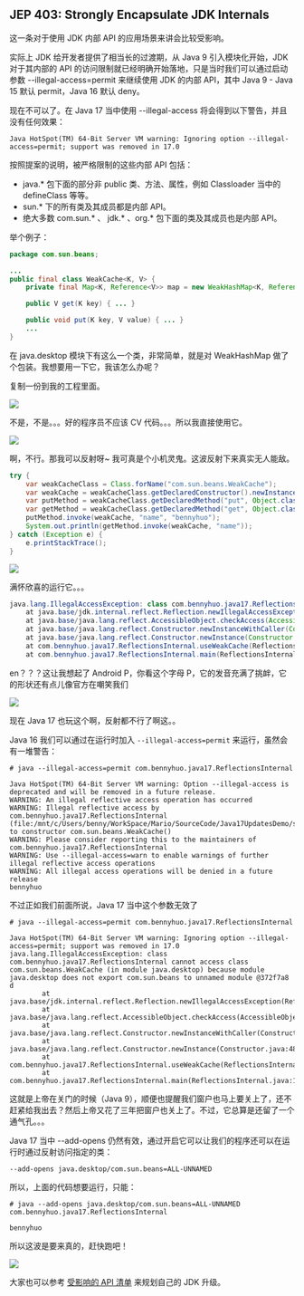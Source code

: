 ## JEP 403: Strongly Encapsulate JDK Internals

这一条对于使用 JDK 内部 API 的应用场景来讲会比较受影响。

实际上 JDK 给开发者提供了相当长的过渡期，从 Java 9 引入模块化开始，JDK 对于其内部的 API 的访问限制就已经明确开始落地，只是当时我们可以通过启动参数 --illegal-access=permit 来继续使用 JDK 的内部 API，其中 Java 9 - Java  15 默认 permit，Java 16 默认 deny。

现在不可以了。在 Java 17 当中使用 --illegal-access 将会得到以下警告，并且没有任何效果：

```
Java HotSpot(TM) 64-Bit Server VM warning: Ignoring option --illegal-access=permit; support was removed in 17.0
```

按照提案的说明，被严格限制的这些内部 API 包括：

*  java.* 包下面的部分非 public 类、方法、属性，例如 Classloader 当中的 defineClass 等等。
* sun.* 下的所有类及其成员都是内部 API。
* 绝大多数 com.sun.* 、 jdk.* 、org.* 包下面的类及其成员也是内部 API。

举个例子：

```java
package com.sun.beans;

...
public final class WeakCache<K, V> {
    private final Map<K, Reference<V>> map = new WeakHashMap<K, Reference<V>>();

    public V get(K key) { ... }

    public void put(K key, V value) { ... }
	...
}

```

在 java.desktop 模块下有这么一个类，非常简单，就是对 WeakHashMap 做了个包装。我想要用一下它，我该怎么办呢？

复制一份到我的工程里面。

![](https://kotlinblog-1251218094.costj.myqcloud.com/6c8656be-f0d8-432e-9bfd-94a1fbd7cd6c/media/Java17-Updates/738DD603.png)

不是，不是。。。好的程序员不应该 CV 代码。。。所以我直接使用它。

![](https://kotlinblog-1251218094.costj.myqcloud.com/6c8656be-f0d8-432e-9bfd-94a1fbd7cd6c/media/Java17-Updates/image-20210921083515465.png)

啊，不行。那我可以反射呀~ 我可真是个小机灵鬼。这波反射下来真实无人能敌。

```java
try {
    var weakCacheClass = Class.forName("com.sun.beans.WeakCache");
    var weakCache = weakCacheClass.getDeclaredConstructor().newInstance();
    var putMethod = weakCacheClass.getDeclaredMethod("put", Object.class, Object.class);
    var getMethod = weakCacheClass.getDeclaredMethod("get", Object.class);
    putMethod.invoke(weakCache, "name", "bennyhuo");
    System.out.println(getMethod.invoke(weakCache, "name"));
} catch (Exception e) {
    e.printStackTrace();
}
```

![](https://kotlinblog-1251218094.costj.myqcloud.com/6c8656be-f0d8-432e-9bfd-94a1fbd7cd6c/media/Java17-Updates/7352D343.gif)

满怀欣喜的运行它。。。

```java
java.lang.IllegalAccessException: class com.bennyhuo.java17.ReflectionsInternal cannot access class com.sun.beans.WeakCache (in module java.desktop) because module java.desktop does not export com.sun.beans to unnamed module @776ec8df
	at java.base/jdk.internal.reflect.Reflection.newIllegalAccessException(Reflection.java:392)
	at java.base/java.lang.reflect.AccessibleObject.checkAccess(AccessibleObject.java:674)
	at java.base/java.lang.reflect.Constructor.newInstanceWithCaller(Constructor.java:489)
	at java.base/java.lang.reflect.Constructor.newInstance(Constructor.java:480)
	at com.bennyhuo.java17.ReflectionsInternal.useWeakCache(ReflectionsInternal.java:16)
	at com.bennyhuo.java17.ReflectionsInternal.main(ReflectionsInternal.java:10)
```

en？？？这让我想起了 Android P，你看这个字母 P，它的发音充满了挑衅，它的形状还有点儿像官方在嘲笑我们

![](https://kotlinblog-1251218094.costj.myqcloud.com/6c8656be-f0d8-432e-9bfd-94a1fbd7cd6c/media/Java17-Updates/73940E6B.gif)

现在 Java 17 也玩这个啊，反射都不行了啊这。。

Java 16 我们可以通过在运行时加入 `--illegal-access=permit` 来运行，虽然会有一堆警告：

```
# java --illegal-access=permit com.bennyhuo.java17.ReflectionsInternal

Java HotSpot(TM) 64-Bit Server VM warning: Option --illegal-access is deprecated and will be removed in a future release.
WARNING: An illegal reflective access operation has occurred
WARNING: Illegal reflective access by com.bennyhuo.java17.ReflectionsInternal (file:/mnt/c/Users/benny/WorkSpace/Mario/SourceCode/Java17UpdatesDemo/src/) to constructor com.sun.beans.WeakCache()
WARNING: Please consider reporting this to the maintainers of com.bennyhuo.java17.ReflectionsInternal
WARNING: Use --illegal-access=warn to enable warnings of further illegal reflective access operations
WARNING: All illegal access operations will be denied in a future release
bennyhuo
```

不过正如我们前面所说，Java 17 当中这个参数无效了

```
# java --illegal-access=permit com.bennyhuo.java17.ReflectionsInternal

Java HotSpot(TM) 64-Bit Server VM warning: Ignoring option --illegal-access=permit; support was removed in 17.0
java.lang.IllegalAccessException: class com.bennyhuo.java17.ReflectionsInternal cannot access class com.sun.beans.WeakCache (in module java.desktop) because module java.desktop does not export com.sun.beans to unnamed module @372f7a8
d
        at java.base/jdk.internal.reflect.Reflection.newIllegalAccessException(Reflection.java:392)
        at java.base/java.lang.reflect.AccessibleObject.checkAccess(AccessibleObject.java:674)
        at java.base/java.lang.reflect.Constructor.newInstanceWithCaller(Constructor.java:489)
        at java.base/java.lang.reflect.Constructor.newInstance(Constructor.java:480)
        at com.bennyhuo.java17.ReflectionsInternal.useWeakCache(ReflectionsInternal.java:16)
        at com.bennyhuo.java17.ReflectionsInternal.main(ReflectionsInternal.java:10)
```

这就是上帝在关门的时候（Java 9），顺便也提醒我们窗户也马上要关上了，还不赶紧给我出去？然后上帝又花了三年把窗户也关上了。不过，它总算是还留了一个通气孔。。。

 Java  17 当中 --add-opens 仍然有效，通过开启它可以让我们的程序还可以在运行时通过反射访问指定的类：

```
--add-opens java.desktop/com.sun.beans=ALL-UNNAMED
```

所以，上面的代码想要运行，只能：

```
# java --add-opens java.desktop/com.sun.beans=ALL-UNNAMED com.bennyhuo.java17.ReflectionsInternal

bennyhuo
```

所以这波是要来真的，赶快跑吧！

![](https://kotlinblog-1251218094.costj.myqcloud.com/6c8656be-f0d8-432e-9bfd-94a1fbd7cd6c/media/Java17-Updates/739B92AC.jpg)

大家也可以参考 [受影响的 API 清单](https://cr.openjdk.java.net/~mr/jigsaw/jdk8-packages-strongly-encapsulated) 来规划自己的 JDK 升级。

